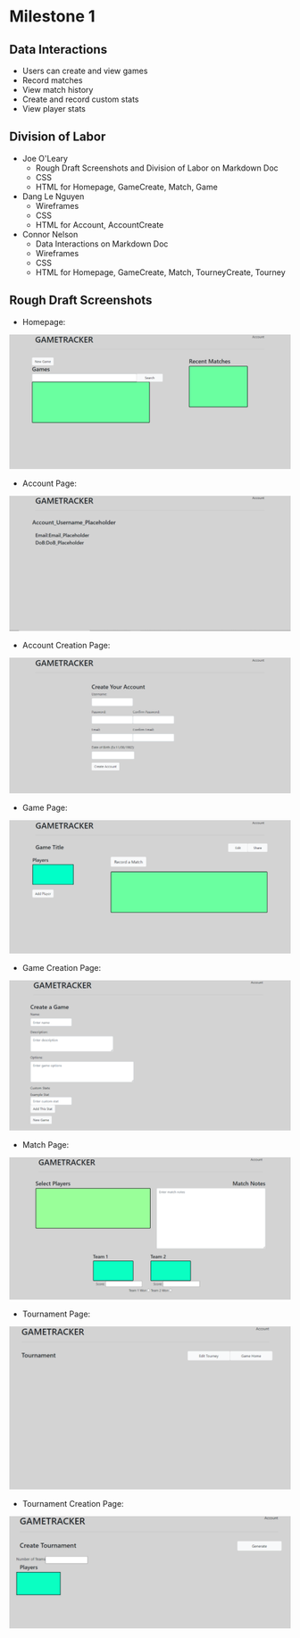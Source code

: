 # Milestone 1

## Data Interactions
- Users can create and view games
- Record matches
- View match history
- Create and record custom stats
- View player stats

## Division of Labor
- Joe O'Leary
    - Rough Draft Screenshots and Division of Labor on Markdown Doc
    - CSS
    - HTML for Homepage, GameCreate, Match, Game 
- Dang Le Nguyen
    - Wireframes
    - CSS
    - HTML for Account, AccountCreate
- Connor Nelson
    - Data Interactions on Markdown Doc
    - Wireframes
    - CSS
    - HTML for Homepage, GameCreate, Match, TourneyCreate, Tourney

## Rough Draft Screenshots
- Homepage:

![Screenshot of Homepage](./images/Homepage.png)

- Account Page: 

![Screenshot of Account Page](./images/Account.png)

- Account Creation Page: 

![Screenshot of Account Creation Page](./images/AccountCreate.png)

- Game Page:

![Screenshot of Game Display Page](./images/Game.png)

- Game Creation Page:

![Screenshot of Game Creation Page](./images/GameCreate.png)

- Match Page:

![Screenshot of Match Page](./images/Match.png)

- Tournament Page:

![Screenshot of Tournament Page](./images/Tourney.png)

- Tournament Creation Page:

![Screenshot of Tournament Creation Page](./images/TourneyCreate.png)